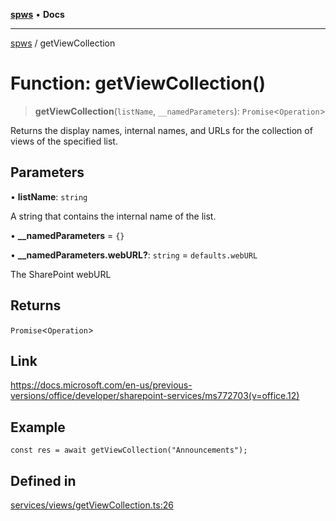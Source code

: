 [**spws**](../README.md) • **Docs**

***

[spws](../globals.md) / getViewCollection

# Function: getViewCollection()

> **getViewCollection**(`listName`, `__namedParameters`): `Promise`\<`Operation`\>

Returns the display names, internal names, and URLs for the collection of views of the specified list.

## Parameters

• **listName**: `string`

A string that contains the internal name of the list.

• **\_\_namedParameters** = `{}`

• **\_\_namedParameters.webURL?**: `string` = `defaults.webURL`

The SharePoint webURL

## Returns

`Promise`\<`Operation`\>

## Link

https://docs.microsoft.com/en-us/previous-versions/office/developer/sharepoint-services/ms772703(v=office.12)

## Example

```
const res = await getViewCollection("Announcements");
```

## Defined in

[services/views/getViewCollection.ts:26](https://github.com/rlking1985/spws/blob/963fffcfd1206fadbccbd348d3836bf3d546ecfe/src/services/views/getViewCollection.ts#L26)
